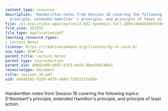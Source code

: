 ```yaml
---
content_type: resource
description: 'Handwritten notes from Session 18 covering the following topics: D''Alembert''s
  principle, extended Hamilton''s principle, and principle of least action.'
file: /ol-ocw-studio-app/courses/2-032-dynamics-fall-2004/de6483b5932040f8ed49f293251fa39a_session_18.pdf
file_size: 163353
file_type: application/pdf
learning_resource_types:
- Lecture Notes
license: https://creativecommons.org/licenses/by-nc-sa/4.0/
ocw_type: OCWFile
parent_title: Lecture Notes
parent_type: CourseSection
parent_uid: d0882e89-0897-6753-eb54-8bed3461dba3
resourcetype: Document
title: session_18.pdf
uid: de6483b5-9320-40f8-ed49-f293251fa39a
---
```

Handwritten notes from Session 18 covering the following topics: D'Alembert's principle, extended Hamilton's principle, and principle of least action.